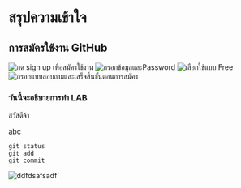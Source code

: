 # สรุปความเข้าใจ

## การสมัครใช้งาน GitHub
![กด sign up เพื่อสมัครใช้งาน](https://miro.medium.com/max/1400/1*B0KyWx5zoEAxRVmy1nva_A.png)
![กรอกข้อมูลและPassword](https://miro.medium.com/max/875/1*8U0OkOeUONnpZzWKHjtckQ.png)
![เลือกใช้แบบ Free](https://miro.medium.com/max/875/1*khkrQAnG5xA9Uf9dkaabHg.png)
![กรอกแบบสอบถามและเสร็จสิ้นขั้นตอนการสมัคร](https://miro.medium.com/max/875/1*QuvfI3HoVykajno5bsNgpg.png)
### วันนี้จะอธิบายการทำ LAB

สวัสดีจ้า




abc
```
git status
git add
git commit
```


![ddfdsafsadf](https://hips.hearstapps.com/hmg-prod.s3.amazonaws.com/images/dog-puppy-on-garden-royalty-free-image-1586966191.jpg?crop=1.00xw:0.669xh;0,0.190xh&resize=640:*)`
